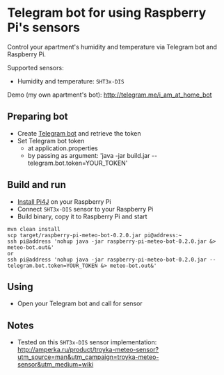 # Telegram bot for using Raspberry Pi's sensors

Control your apartment's humidity and temperature via Telegram bot and Raspberry Pi.

Supported sensors:
- Humidity and temperature: `SHT3x-DIS`

Demo (my own apartment's bot): http://telegram.me/i_am_at_home_bot

## Preparing bot
- Create [Telegram bot](https://core.telegram.org/bots#creating-a-new-bot) and retrieve the token
- Set Telegram bot token
    - at application.properties
    - by passing as argument: 'java -jar build.jar --telegram.bot.token=YOUR_TOKEN'

## Build and run
- [Install Pi4J](http://pi4j.com/install.html#Installation) on your Raspberry Pi
- Connect `SHT3x-DIS` sensor to your Raspberry Pi
- Build binary, copy it to Raspberry Pi and start
```
mvn clean install
scp target/raspberry-pi-meteo-bot-0.2.0.jar pi@address:~
ssh pi@address 'nohup java -jar raspberry-pi-meteo-bot-0.2.0.jar &> meteo-bot.out&'
or
ssh pi@address 'nohup java -jar raspberry-pi-meteo-bot-0.2.0.jar --telegram.bot.token=YOUR_TOKEN &> meteo-bot.out&'
```

## Using
- Open your Telegram bot and call for sensor
    
## Notes
- Tested on this `SHT3x-DIS` sensor implementation: http://amperka.ru/product/troyka-meteo-sensor?utm_source=man&utm_campaign=troyka-meteo-sensor&utm_medium=wiki
